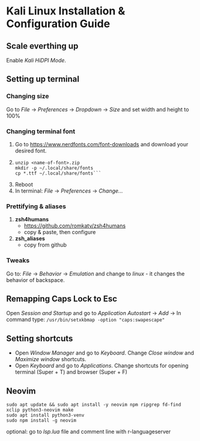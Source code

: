 # Kali Linux Installation & Configuration Guide

## Scale everthing up

Enable _Kali HiDPI Mode_.

## Setting up terminal

### Changing size

Go to _File_ -> _Preferences_ -> _Dropdown_ -> _Size_ and set width and height to 100%

### Changing terminal font

1. Go to https://www.nerdfonts.com/font-downloads and download your desired font.
1. ````
   unzip <name-of-font>.zip
   mkdir -p ~/.local/share/fonts
   cp *.ttf ~/.local/share/fonts```
   ````
1. Reboot
1. In terminal: _File_ -> _Preferences_ -> _Change..._

### Prettifying & aliases

1. **zsh4humans**
   - https://github.com/romkatv/zsh4humans
   - copy & paste, then configure
1. **zsh_aliases**
   - copy from github

### Tweaks

Go to: _File_ -> _Behavior_ -> _Emulation_ and change to _linux_ - it changes the behavior of backspace.

## Remapping Caps Lock to Esc

Open _Session and Startup_ and go to _Application Autostart_ -> _Add_ -> In command type: `/usr/bin/setxkbmap -option "caps:swapescape"`

## Setting shortcuts

- Open _Window Manager_ and go to _Keyboard_. Change _Close window_ and _Maximize window_ shortcuts.
- Open _Keyboard_ and go to _Applications_. Change shortcuts for opening terminal (Super + T) and browser (Super + F)

## Neovim

```
sudo apt update && sudo apt install -y neovim npm ripgrep fd-find xclip python3-neovim make
sudo apt install python3-venv
sudo npm install -g neovim
```

optional: go to _lsp.lua_ file and comment line with r-languageserver
